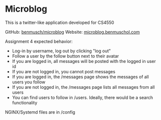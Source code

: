 # Microblog

This is a twitter-like application developed for CS4550

GitHub: [benmusch/microblog](https://github.com/benmusch/microblog)
Website: [microblog.benmuschol.com](http://microblog.benmuschol.com)

Assignment 4 expected behavior:
 - Log-in by username, log out by clicking "log out"
 - Follow a user by the follow button next to their avatar
 - If you are logged in, all messages will be posted with the logged in user id
 - If you are not logged in, you cannot post messages
 - If you are logged in, the /messages page shows the messages of all users you
   follow
 - If you are not logged in, the /messages page lists all messages from all
    users
 - You can find users to follow in /users. Ideally, there would be a search
   functionality

NGINX/Systemd files are in /config
